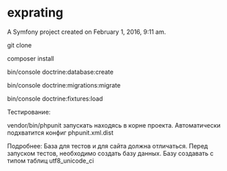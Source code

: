 exprating
=========

A Symfony project created on February 1, 2016, 9:11 am.

git clone

composer install

bin/console doctrine:database:create

bin/console doctrine:migrations:migrate

bin/console doctrine:fixtures:load

Тестирование:

vendor/bin/phpunit
запускать находясь в корне проекта. Автоматически подхватится конфиг phpunit.xml.dist

Подробнее:
База для тестов и для сайта должна отличаться. Перед запуском тестов, необходимо создать базу данных. Базу создавать
с типом таблиц utf8_unicode_ci